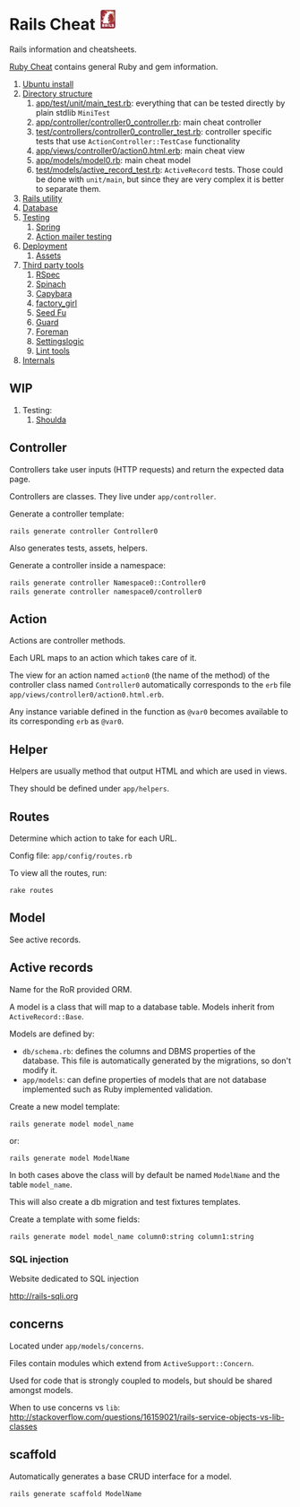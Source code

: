 # Rails Cheat ![logo](logo.png)

Rails information and cheatsheets.

[Ruby Cheat](https://github.com/cirosantilli/ruby-cheat) contains general Ruby and gem information.

1.  [Ubuntu install](ubuntu-install.md)
1.  [Directory structure](directory-structure.md)
    1. [app/test/unit/main_test.rb](app/test/unit/main_test.rb): everything that can be tested directly by plain stdlib `MiniTest`
    1. [app/controller/controller0_controller.rb](app/controller/controller0_controller.rb): main cheat controller
    1. [test/controllers/controller0_controller_test.rb](test/controllers/controller0_controller_test.rb): controller specific tests that use `ActionController::TestCase` functionality
    1. [app/views/controller0/action0.html.erb](app/views/controller0/action0.html.erb): main cheat view
    1. [app/models/model0.rb](app/models/model0.rb): main cheat model
    1. [test/models/active_record_test.rb](test/models/active_record_test.rb): `ActiveRecord` tests. Those could be done with `unit/main`, but since they are very complex it is better to separate them.
1.  [Rails utility](rails-utility.md)
1.  [Database](database.md)
1.  [Testing](testing.md)
    1. [Spring](spring.md)
    1. [Action mailer testing](action-mailer-testing.md)
1.  [Deployment](deployment.md)
    1. [Assets](assets.md)
1.  [Third party tools](third-party-tools.md)
    1. [RSpec](rspec.md)
    1. [Spinach](spinach.md)
    1. [Capybara](capybara.md)
    1. [factory_girl](factory_girl.md)
    1. [Seed Fu](seed-fu.md)
    1. [Guard](guard.md)
    1. [Foreman](foreman.md)
    1. [Settingslogic](settingslogic.md)
    1. [Lint tools](lint-tools.md)
1. [Internals](internals.md)

## WIP

1.  Testing:
    1. [Shoulda](action-mailer-testing.md)

## Controller

Controllers take user inputs (HTTP requests) and return the expected data page.

Controllers are classes. They live under `app/controller`.

Generate a controller template:

    rails generate controller Controller0

Also generates tests, assets, helpers.

Generate a controller inside a namespace:

    rails generate controller Namespace0::Controller0
    rails generate controller namespace0/controller0

## Action

Actions are controller methods.

Each URL maps to an action which takes care of it.

The view for an action named `action0` (the name of the method) of the controller class named `Controller0` automatically corresponds to the `erb` file `app/views/controller0/action0.html.erb`.

Any instance variable defined in the function as `@var0` becomes available to its corresponding `erb` as `@var0`.

## Helper

Helpers are usually method that output HTML and which are used in views.

They should be defined under `app/helpers`.

## Routes

Determine which action to take for each URL.

Config file: `app/config/routes.rb`

To view all the routes, run:

    rake routes

## Model

See active records.

## Active records

Name for the RoR provided ORM.

A model is a class that will map to a database table. Models inherit from `ActiveRecord::Base`.

Models are defined by:

- `db/schema.rb`: defines the columns and DBMS properties of the database. This file is automatically generated by the migrations, so don't modify it.
- `app/models`: can define properties of models that are not database implemented such as Ruby implemented validation.

Create a new model template:

    rails generate model model_name

or:

    rails generate model ModelName

In both cases above the class will by default be named `ModelName` and the table `model_name`.

This will also create a db migration and test fixtures templates.

Create a template with some fields:

    rails generate model model_name column0:string column1:string

### SQL injection

Website dedicated to SQL injection

<http://rails-sqli.org>

## concerns

Located under `app/models/concerns`.

Files contain modules which extend from `ActiveSupport::Concern`.

Used for code that is strongly coupled to models, but should be shared amongst models.

When to use concerns vs `lib`: <http://stackoverflow.com/questions/16159021/rails-service-objects-vs-lib-classes>

## scaffold

Automatically generates a base CRUD interface for a model.

    rails generate scaffold ModelName
